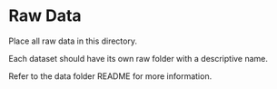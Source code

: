 # Raw Data
Place all raw data in this directory.

Each dataset should have its own raw folder with a descriptive name.

Refer to the data folder README for more information.